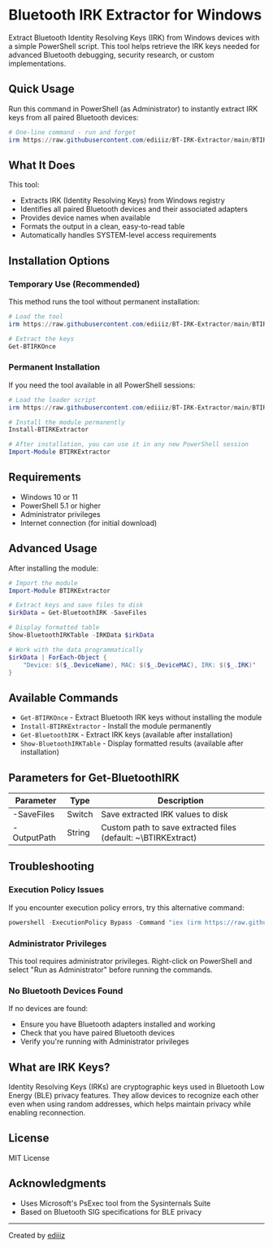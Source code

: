 # Bluetooth IRK Extractor for Windows

Extract Bluetooth Identity Resolving Keys (IRK) from Windows devices with a simple PowerShell script. This tool helps retrieve the IRK keys needed for advanced Bluetooth debugging, security research, or custom implementations.

## Quick Usage

Run this command in PowerShell (as Administrator) to instantly extract IRK keys from all paired Bluetooth devices:

```powershell
# One-line command - run and forget
irm https://raw.githubusercontent.com/ediiiz/BT-IRK-Extractor/main/BTIRKExtractor.ps1 | iex; Get-BTIRKOnce
```

## What It Does

This tool:
- Extracts IRK (Identity Resolving Keys) from Windows registry
- Identifies all paired Bluetooth devices and their associated adapters
- Provides device names when available
- Formats the output in a clean, easy-to-read table
- Automatically handles SYSTEM-level access requirements

## Installation Options

### Temporary Use (Recommended)

This method runs the tool without permanent installation:

```powershell
# Load the tool
irm https://raw.githubusercontent.com/ediiiz/BT-IRK-Extractor/main/BTIRKExtractor.ps1 | iex

# Extract the keys
Get-BTIRKOnce
```

### Permanent Installation

If you need the tool available in all PowerShell sessions:

```powershell
# Load the loader script
irm https://raw.githubusercontent.com/ediiiz/BT-IRK-Extractor/main/BTIRKExtractor.ps1 | iex

# Install the module permanently
Install-BTIRKExtractor

# After installation, you can use it in any new PowerShell session
Import-Module BTIRKExtractor
```

## Requirements

- Windows 10 or 11
- PowerShell 5.1 or higher
- Administrator privileges
- Internet connection (for initial download)

## Advanced Usage

After installing the module:

```powershell
# Import the module
Import-Module BTIRKExtractor

# Extract keys and save files to disk
$irkData = Get-BluetoothIRK -SaveFiles

# Display formatted table
Show-BluetoothIRKTable -IRKData $irkData

# Work with the data programmatically
$irkData | ForEach-Object {
    "Device: $($_.DeviceName), MAC: $($_.DeviceMAC), IRK: $($_.IRK)"
}
```

## Available Commands

- `Get-BTIRKOnce` - Extract Bluetooth IRK keys without installing the module
- `Install-BTIRKExtractor` - Install the module permanently
- `Get-BluetoothIRK` - Extract IRK keys (available after installation)
- `Show-BluetoothIRKTable` - Display formatted results (available after installation)

## Parameters for Get-BluetoothIRK

| Parameter | Type | Description |
|-----------|------|-------------|
| -SaveFiles | Switch | Save extracted IRK values to disk |
| -OutputPath | String | Custom path to save extracted files (default: ~\BTIRKExtract) |

## Troubleshooting

### Execution Policy Issues

If you encounter execution policy errors, try this alternative command:

```powershell
powershell -ExecutionPolicy Bypass -Command "iex (irm https://raw.githubusercontent.com/ediiiz/BT-IRK-Extractor/main/BTIRKExtractor.ps1); Get-BTIRKOnce"
```

### Administrator Privileges

This tool requires administrator privileges. Right-click on PowerShell and select "Run as Administrator" before running the commands.

### No Bluetooth Devices Found

If no devices are found:
- Ensure you have Bluetooth adapters installed and working
- Check that you have paired Bluetooth devices
- Verify you're running with Administrator privileges

## What are IRK Keys?

Identity Resolving Keys (IRKs) are cryptographic keys used in Bluetooth Low Energy (BLE) privacy features. They allow devices to recognize each other even when using random addresses, which helps maintain privacy while enabling reconnection.

## License

MIT License

## Acknowledgments

- Uses Microsoft's PsExec tool from the Sysinternals Suite
- Based on Bluetooth SIG specifications for BLE privacy

---

Created by [ediiiz](https://github.com/ediiiz)

